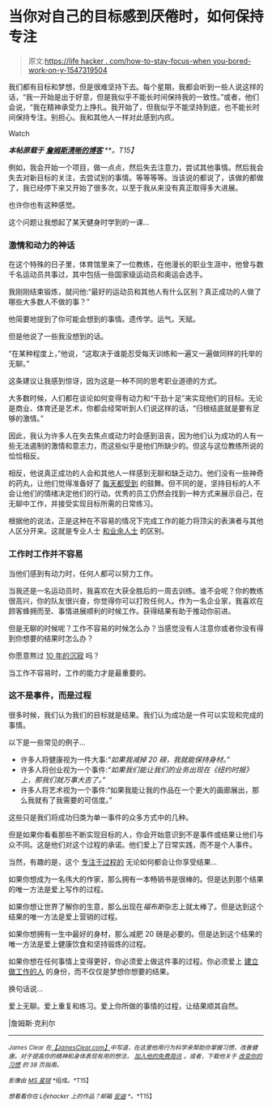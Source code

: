 # 当你对自己的目标感到厌倦时，如何保持专注

> 原文:[https://life hacker . com/how-to-stay-focus-when you-bored-work-on-y-1547319504](https://lifehacker.com/how-to-stay-focused-when-you-get-bored-working-toward-y-1547319504)

我们都有目标和梦想，但是很难坚持下去。每个星期，我都会听到一些人说这样的话，“我一开始是出于好意，但是我似乎不能长时间保持我的一致性。”或者，他们会说，“我在精神承受力上挣扎。我开始了，但我似乎不能坚持到底，也不能长时间保持专注。别担心。我和其他人一样对此感到内疚。

Watch

***本帖原载于*** [***詹姆斯清晰的博客***](http://jamesclear.com/stay-focused) ***。*T15】**

例如，我会开始一个项目，做一点点，然后失去注意力，尝试其他事情。然后我会失去对新目标的关注，去尝试别的事情。等等等等。当该说的都说了，该做的都做了，我已经停下来又开始了很多次，以至于我从来没有真正取得多大进展。

也许你也有这种感觉。

这个问题让我想起了某天健身时学到的一课…

### 激情和动力的神话

在这个特殊的日子里，体育馆里来了一位教练，在他漫长的职业生涯中，他曾与数千名运动员共事过，其中包括一些国家级运动员和奥运会选手。

我刚刚结束锻炼，就问他:“最好的运动员和其他人有什么区别？真正成功的人做了哪些大多数人不做的事？”

他简要地提到了你可能会想到的事情。遗传学。运气。天赋。

但是他说了一些我没想到的话。

“在某种程度上，”他说，“这取决于谁能忍受每天训练和一遍又一遍做同样的托举的无聊。”

这条建议让我感到惊讶，因为这是一种不同的思考职业道德的方式。

大多数时候，人们都在谈论如何变得有动力和“干劲十足”来实现他们的目标。无论是商业、体育还是艺术，你都会经常听到人们说这样的话，“归根结底就是要有足够的激情。”

因此，我认为许多人在失去焦点或动力时会感到沮丧，因为他们认为成功的人有一些无法遏制的激情和意志力，而这些似乎是他们所缺少的。但这与这位教练所说的恰恰相反。

相反，他说真正成功的人会和其他人一样感到无聊和缺乏动力。他们没有一些神奇的药丸，让他们觉得准备好了 [每天都受到](https://lifehacker.com/the-science-of-inspiration-and-how-to-make-it-work-for-1467413542) 的鼓舞。但不同的是，坚持目标的人不会让他们的情绪决定他们的行动。优秀的员工仍然会找到一种方式来展示自己，在无聊中工作，并接受实现目标所需的日常练习。

根据他的说法，正是这种在不容易的情况下完成工作的能力将顶尖的表演者与其他人区分开来。这就是专业人士 [和业余人士](http://jamesclear.com/professionals-and-amateurs) 的区别。

### 工作时工作并不容易

当他们感到有动力时，任何人都可以努力工作。

当我还是一名运动员时，我喜欢在大获全胜后的一周去训练。谁不会呢？你的教练很高兴，你的队友很兴奋，你觉得你可以打败任何人。作为一名企业家，我喜欢在顾客蜂拥而至、事情进展顺利的时候工作。获得结果有助于推动你前进。

但是无聊的时候呢？工作不容易的时候怎么办？当感觉没有人注意你或者你没有得到你想要的结果时怎么办？

你愿意熬过 [10 年的沉寂](http://jamesclear.com/deliberate-practice) 吗？

当工作不容易时，工作的能力才是最重要的。

### 这不是事件，而是过程

很多时候，我们认为我们的目标就是结果。我们认为成功是一件可以实现和完成的事情。

以下是一些常见的例子…

*   许多人将健康视为一件大事:*“如果我减掉 20 磅，我就能保持身材。”*
*   许多人将创业视为一个事件:*“如果我们能让我们的业务出现在《纽约时报》上，那我们就万事大吉了。”*
*   许多人将艺术视为一个事件:“如果我能让我的作品在一个更大的画廊展出，那么我就有了我需要的可信度。”

这些只是我们将成功归类为单一事件的众多方式中的几种。

但是如果你看看那些不断实现目标的人，你会开始意识到不是事件或结果让他们与众不同。这是他们对这个过程的承诺。他们爱上了日常实践，而不是个人事件。

当然，有趣的是，这个 [专注于过程的](https://lifehacker.com/why-the-process-is-the-most-crucial-aspect-of-achievi-1543767495) 无论如何都会让你享受结果…

如果你想成为一名伟大的作家，那么拥有一本畅销书是很棒的。但是达到那个结果的唯一方法是爱上写作的过程。

如果你想让世界了解你的生意，那么出现在*福布斯*杂志上就太棒了。但是达到这个结果的唯一方法是爱上营销的过程。

如果你想拥有一生中最好的身材，那么减肥 20 磅是必要的。但是达到这个结果的唯一方法是爱上健康饮食和坚持锻炼的过程。

如果你想在任何事情上变得更好，你必须爱上做这件事的过程。你必须爱上 [建立做工作的人](http://jamesclear.com/identity-based-habits) 的身份，而不仅仅是梦想你想要的结果。

换句话说…

爱上无聊。爱上重复和练习。爱上你所做的事情的过程，让结果顺其自然。

|詹姆斯·克利尔

* * *

<small>*James Clear 在*</small>[<small>*【JamesClear.com】*</small>](http://jamesclear.com/)<small>*中写道，在这里他用行为科学来帮助你掌握习惯，改善健康。对于提高你的精神和身体表现有用的想法，*</small> [<small>*加入他的免费简讯*</small>](http://jamesclear.com/newsletter) <small>*。或者，下载他关于*</small> [<small>*改变你的习惯*</small>](http://jamesclear.com/habits) <small>*的 38 页指南。*</small>

<small>*影像由*</small> [<small>*MS 星球*</small>](http://www.shutterstock.com/pic.mhtml?id=172867478&src=id) <small>*组成。*T15】</small>

<small>*想看看你在 Lifehacker 上的作品？邮箱*</small> [<small>*安迪*</small>](mailto:andy@lifehacker.com) <small>*。*T15】</small>